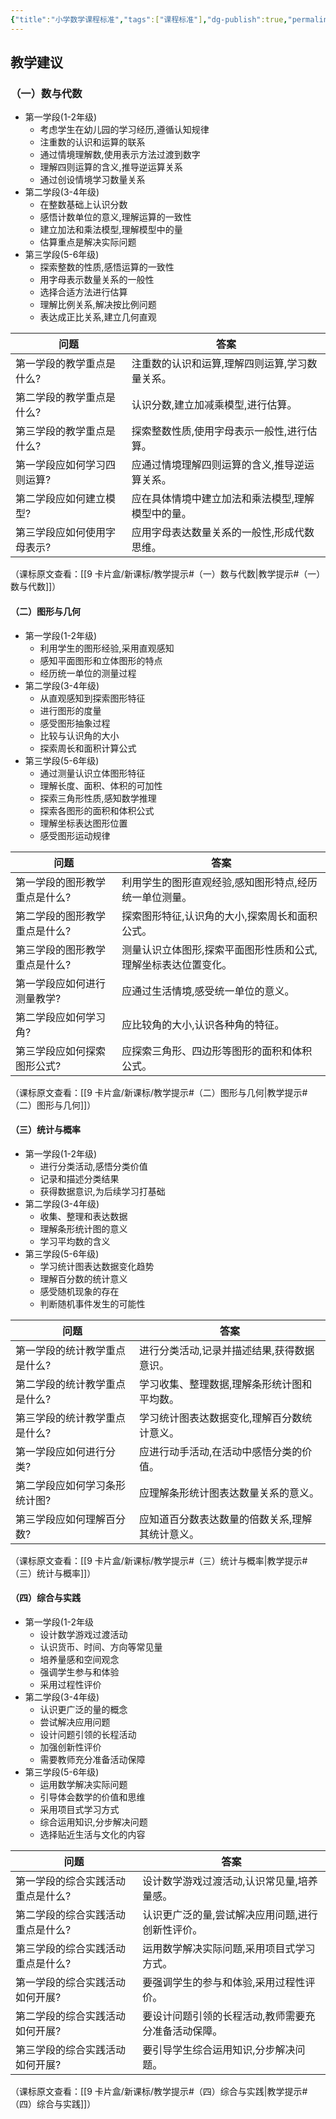 ```yaml
---
{"title":"小学数学课程标准","tags":["课程标准"],"dg-publish":true,"permalink":"/2 主题专栏/小学数学课程标准/","dgPassFrontmatter":true,"noteIcon":""}
---
```



## 教学建议

### （一）数与代数

- 第一学段(1-2年级)
	- 考虑学生在幼儿园的学习经历,遵循认知规律
	- 注重数的认识和运算的联系
	- 通过情境理解数,使用表示方法过渡到数字
	- 理解四则运算的含义,推导逆运算关系
	- 通过创设情境学习数量关系
- 第二学段(3-4年级)
	- 在整数基础上认识分数
	- 感悟计数单位的意义,理解运算的一致性
	- 建立加法和乘法模型,理解模型中的量
	- 估算重点是解决实际问题
- 第三学段(5-6年级) 
	- 探索整数的性质,感悟运算的一致性
	- 用字母表示数量关系的一般性
	- 选择合适方法进行估算
	- 理解比例关系,解决按比例问题
	- 表达成正比关系,建立几何直观

| 问题 | 答案 |
|-|-|  
|第一学段的教学重点是什么?|注重数的认识和运算,理解四则运算,学习数量关系。|
|第二学段的教学重点是什么?|认识分数,建立加减乘模型,进行估算。|
|第三学段的教学重点是什么?|探索整数性质,使用字母表示一般性,进行估算。|
| 第一学段应如何学习四则运算? | 应通过情境理解四则运算的含义,推导逆运算关系。|  
| 第二学段应如何建立模型? | 应在具体情境中建立加法和乘法模型,理解模型中的量。|
| 第三学段应如何使用字母表示? | 应用字母表达数量关系的一般性,形成代数思维。|

（课标原文查看：[[9 卡片盒/新课标/教学提示#（一）数与代数\|教学提示#（一）数与代数]]）

#### （二）图形与几何

- 第一学段(1-2年级)
	- 利用学生的图形经验,采用直观感知
	- 感知平面图形和立体图形的特点  
	- 经历统一单位的测量过程 
- 第二学段(3-4年级)
	- 从直观感知到探索图形特征
	- 进行图形的度量
	- 感受图形抽象过程
	- 比较与认识角的大小
	- 探索周长和面积计算公式
- 第三学段(5-6年级)
	- 通过测量认识立体图形特征
	- 理解长度、面积、体积的可加性
	- 探索三角形性质,感知数学推理
	- 探索各图形的面积和体积公式
	- 理解坐标表达图形位置
	- 感受图形运动规律

| 问题 | 答案 |
|-|-|
|第一学段的图形教学重点是什么?|利用学生的图形直观经验,感知图形特点,经历统一单位测量。|
|第二学段的图形教学重点是什么?|探索图形特征,认识角的大小,探索周长和面积公式。|
|第三学段的图形教学重点是什么?|测量认识立体图形,探索平面图形性质和公式,理解坐标表达位置变化。|
|第一学段应如何进行测量教学?|应通过生活情境,感受统一单位的意义。|
|第二学段应如何学习角?|应比较角的大小,认识各种角的特征。|  
|第三学段应如何探索图形公式?|应探索三角形、四边形等图形的面积和体积公式。|

（课标原文查看：[[9 卡片盒/新课标/教学提示#（二）图形与几何\|教学提示#（二）图形与几何]]）

#### （三）统计与概率

- 第一学段(1-2年级)
	- 进行分类活动,感悟分类价值
	- 记录和描述分类结果  
	- 获得数据意识,为后续学习打基础
- 第二学段(3-4年级)
	- 收集、整理和表达数据
	- 理解条形统计图的意义
	- 学习平均数的含义
- 第三学段(5-6年级)
	- 学习统计图表达数据变化趋势
	- 理解百分数的统计意义 
	- 感受随机现象的存在
	- 判断随机事件发生的可能性

| 问题 | 答案 |
|-|-|
|第一学段的统计教学重点是什么?|进行分类活动,记录并描述结果,获得数据意识。|
|第二学段的统计教学重点是什么?|学习收集、整理数据,理解条形统计图和平均数。|
|第三学段的统计教学重点是什么?|学习统计图表达数据变化,理解百分数统计意义。|
|第一学段应如何进行分类?|应进行动手活动,在活动中感悟分类的价值。|  
|第二学段应如何学习条形统计图?|应理解条形统计图表达数量关系的意义。|
|第三学段应如何理解百分数?|应知道百分数表达数量的倍数关系,理解其统计意义。|

（课标原文查看：[[9 卡片盒/新课标/教学提示#（三）统计与概率\|教学提示#（三）统计与概率]]）

#### （四）综合与实践

- 第一学段(1-2年级
	- 设计数学游戏过渡活动
	- 认识货币、时间、方向等常见量
	- 培养量感和空间观念
	- 强调学生参与和体验
	- 采用过程性评价
- 第二学段(3-4年级) 
	- 认识更广泛的量的概念
	- 尝试解决应用问题
	- 设计问题引领的长程活动 
	- 加强创新性评价
	- 需要教师充分准备活动保障
- 第三学段(5-6年级)
	- 运用数学解决实际问题
	- 引导体会数学的价值和思维
	- 采用项目式学习方式
	- 综合运用知识,分步解决问题
	- 选择贴近生活与文化的内容

| 问题 | 答案 |  
|-|-|
|第一学段的综合实践活动重点是什么?|设计数学游戏过渡活动,认识常见量,培养量感。|  
|第二学段的综合实践活动重点是什么?|认识更广泛的量,尝试解决应用问题,进行创新性评价。|
|第三学段的综合实践活动重点是什么?|运用数学解决实际问题,采用项目式学习方式。|
|第一学段的综合实践活动如何开展?|要强调学生的参与和体验,采用过程性评价。|
|第二学段的综合实践活动如何开展?|要设计问题引领的长程活动,教师需要充分准备活动保障。|  
|第三学段的综合实践活动如何开展?|要引导学生综合运用知识,分步解决问题。|

（课标原文查看：[[9 卡片盒/新课标/教学提示#（四）综合与实践\|教学提示#（四）综合与实践]]）
